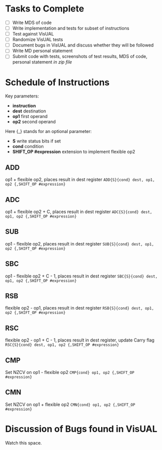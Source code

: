 # Tasks to Complete

- [ ] Write MDS of code
- [ ] Write implementation and tests for subset of instructions
- [ ] Test against VisUAL
- [ ] Randomize VisUAL tests
- [ ] Document bugs in VisUAL and discuss whether they will be followed
- [ ] Write MD personal statement
- [ ] Submit code with tests, screenshots of test results, MDS of code, personal statement *_in zip file_*

# Schedule of Instructions
Key parameters:
- **instruction**
- **dest** destination
- **op1** first operand
- **op2** second operand

Here \{_\} stands for an optional parameter:
- **S** write status bits if set
- **cond** condition
- **SHIFT_OP \#expression** extension to implement flexible op2

## ADD
op1 + flexible op2, places result in dest register
`ADD{S}{cond} dest, op1, op2 {,SHIFT_OP #expression}`

## ADC
op1 + flexible op2 + C, places result in dest register
`ADC{S}{cond} dest, op1, op2 {,SHIFT_OP #expression}`

## SUB
op1 - flexible op2, places result in dest register
`SUB{S}{cond} dest, op1, op2 {,SHIFT_OP #expression}`

## SBC
op1 - flexible op2 + C - 1, places result in dest register
`SBC{S}{cond} dest, op1, op2 {,SHIFT_OP #expression}`

## RSB
flexible op2 - op1, places result in dest register
`RSB{S}{cond} dest, op1, op2 {,SHIFT_OP #expression}`

## RSC
flexible op2 - op1 + C - 1, places result in dest register, update Carry flag
`RSC{S}{cond} dest, op1, op2 {,SHIFT_OP #expression}`

## CMP
Set NZCV on op1 - flexible op2
`CMP{cond} op1, op2 {,SHIFT_OP #expression}`

## CMN
Set NZCV on op1 + flexible op2
`CMN{cond} op1, op2 {,SHIFT_OP #expression}`

# Discussion of Bugs found in VisUAL

Watch this space.